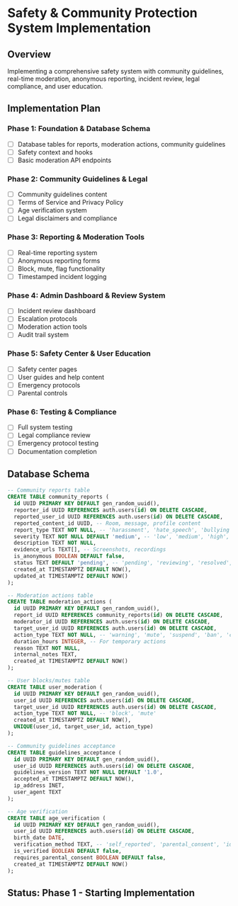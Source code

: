 # Safety & Community Protection System Implementation

## Overview
Implementing a comprehensive safety system with community guidelines, real-time moderation, anonymous reporting, incident review, legal compliance, and user education.

## Implementation Plan

### Phase 1: Foundation & Database Schema
- [ ] Database tables for reports, moderation actions, community guidelines
- [ ] Safety context and hooks
- [ ] Basic moderation API endpoints

### Phase 2: Community Guidelines & Legal
- [ ] Community guidelines content
- [ ] Terms of Service and Privacy Policy
- [ ] Age verification system
- [ ] Legal disclaimers and compliance

### Phase 3: Reporting & Moderation Tools
- [ ] Real-time reporting system
- [ ] Anonymous reporting forms
- [ ] Block, mute, flag functionality
- [ ] Timestamped incident logging

### Phase 4: Admin Dashboard & Review System
- [ ] Incident review dashboard
- [ ] Escalation protocols
- [ ] Moderation action tools
- [ ] Audit trail system

### Phase 5: Safety Center & User Education
- [ ] Safety center pages
- [ ] User guides and help content
- [ ] Emergency protocols
- [ ] Parental controls

### Phase 6: Testing & Compliance
- [ ] Full system testing
- [ ] Legal compliance review
- [ ] Emergency protocol testing
- [ ] Documentation completion

## Database Schema
```sql
-- Community reports table
CREATE TABLE community_reports (
  id UUID PRIMARY KEY DEFAULT gen_random_uuid(),
  reporter_id UUID REFERENCES auth.users(id) ON DELETE CASCADE,
  reported_user_id UUID REFERENCES auth.users(id) ON DELETE CASCADE,
  reported_content_id UUID, -- Room, message, profile content
  report_type TEXT NOT NULL, -- 'harassment', 'hate_speech', 'bullying', 'threats', 'inappropriate_content'
  severity TEXT NOT NULL DEFAULT 'medium', -- 'low', 'medium', 'high', 'critical'
  description TEXT NOT NULL,
  evidence_urls TEXT[], -- Screenshots, recordings
  is_anonymous BOOLEAN DEFAULT false,
  status TEXT DEFAULT 'pending', -- 'pending', 'reviewing', 'resolved', 'escalated'
  created_at TIMESTAMPTZ DEFAULT NOW(),
  updated_at TIMESTAMPTZ DEFAULT NOW()
);

-- Moderation actions table
CREATE TABLE moderation_actions (
  id UUID PRIMARY KEY DEFAULT gen_random_uuid(),
  report_id UUID REFERENCES community_reports(id) ON DELETE CASCADE,
  moderator_id UUID REFERENCES auth.users(id) ON DELETE CASCADE,
  target_user_id UUID REFERENCES auth.users(id) ON DELETE CASCADE,
  action_type TEXT NOT NULL, -- 'warning', 'mute', 'suspend', 'ban', 'content_removal'
  duration_hours INTEGER, -- For temporary actions
  reason TEXT NOT NULL,
  internal_notes TEXT,
  created_at TIMESTAMPTZ DEFAULT NOW()
);

-- User blocks/mutes table
CREATE TABLE user_moderation (
  id UUID PRIMARY KEY DEFAULT gen_random_uuid(),
  user_id UUID REFERENCES auth.users(id) ON DELETE CASCADE,
  target_user_id UUID REFERENCES auth.users(id) ON DELETE CASCADE,
  action_type TEXT NOT NULL, -- 'block', 'mute'
  created_at TIMESTAMPTZ DEFAULT NOW(),
  UNIQUE(user_id, target_user_id, action_type)
);

-- Community guidelines acceptance
CREATE TABLE guidelines_acceptance (
  id UUID PRIMARY KEY DEFAULT gen_random_uuid(),
  user_id UUID REFERENCES auth.users(id) ON DELETE CASCADE,
  guidelines_version TEXT NOT NULL DEFAULT '1.0',
  accepted_at TIMESTAMPTZ DEFAULT NOW(),
  ip_address INET,
  user_agent TEXT
);

-- Age verification
CREATE TABLE age_verification (
  id UUID PRIMARY KEY DEFAULT gen_random_uuid(),
  user_id UUID REFERENCES auth.users(id) ON DELETE CASCADE,
  birth_date DATE,
  verification_method TEXT, -- 'self_reported', 'parental_consent', 'id_verification'
  is_verified BOOLEAN DEFAULT false,
  requires_parental_consent BOOLEAN DEFAULT false,
  created_at TIMESTAMPTZ DEFAULT NOW()
);
```

## Status: Phase 1 - Starting Implementation
